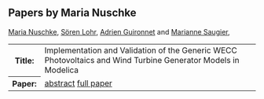 ## Papers by Maria Nuschke
<table><a href="/proceedings/authors/MariaNuschke">Maria Nuschke</a>, <a href="/proceedings/authors/SorenLohr">Sören Lohr</a>, <a href="/proceedings/authors/AdrienGuironnet">Adrien Guironnet</a> and <a href="/proceedings/authors/MarianneSaugier">Marianne Saugier</a>, </td>
</tr>
<tr><th>Title:</th>
<td>Implementation and Validation of the Generic WECC Photovoltaics and Wind Turbine Generator Models in Modelica</td></tr></tr>
<tr><th>Paper:</th>
<td><a href="/abstracts/abstract_8A_4">abstract</a> <a href="/proceedings/papers/Modelica2021session8A_paper4.pdf">full paper</a></td>
</tr>
</table>